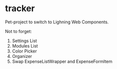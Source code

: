 # tracker
Pet-project to switch to Lighning Web Components.

Not to forget:
1. Settings List
2. Modules List
3. Color Picker
4. Organizer
5. Swap ExpenseListWrapper and ExpenseFormItem